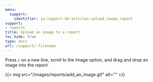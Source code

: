 ```yaml
---
menu:
  support:
    identifier: ja-support-kb-articles-upload_image_report
support:
- reports
title: Upload an image to a report
toc_hide: true
type: docs
url: /support/:filename
---
```


Press `/` on a new line, scroll to the Image option, and drag and drop an image into the report.

{{< img src="/images/reports/add_an_image.gif" alt="" >}}